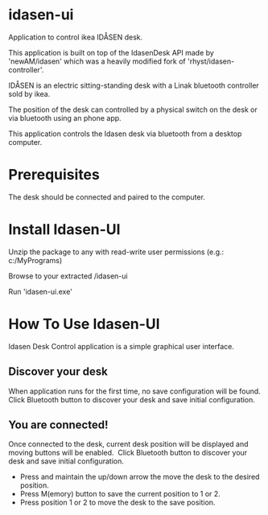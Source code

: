# idasen-ui
Application to control ikea IDÅSEN desk.

This application is built on top of the IdasenDesk API made by 'newAM/idasen' which was a heavily modified fork of 'rhyst/idasen-controller'.

IDÅSEN is an electric sitting-standing desk with a Linak bluetooth controller sold by ikea.

The position of the desk can controlled by a physical switch on the desk or via bluetooth using an phone app.

This application controls the Idasen desk via bluetooth from a desktop computer.

Prerequisites
=============
The desk should be connected and paired to the computer.

Install Idasen-UI
=================
Unzip the package to any <folder> with read-write user permissions (e.g.: c:/MyPrograms)

Browse to your extracted <folder>/idasen-ui 

Run 'idasen-ui.exe'

How To Use Idasen-UI
====================
Idasen Desk Control application is a simple graphical user interface.

Discover your desk
------------------
When application runs for the first time, no save configuration will be found.
Click Bluetooth button to discover your desk and save initial configuration.

You are connected!
------------------
Once connected to the desk, current desk position will be displayed and moving buttons will be enabled. 
Click Bluetooth button to discover your desk and save initial configuration.
- Press and maintain the up/down arrow the move the desk to the desired position.
- Press M(emory) button to save the current position to 1 or 2.
- Press position 1 or 2 to move the desk to the save position.

